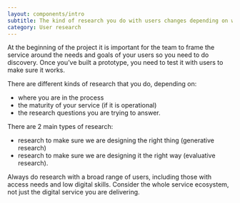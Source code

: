 ```yaml
---
layout: components/intro
subtitle: The kind of research you do with users changes depending on where you are in your service delivery process. 
category: User research
---
```


At the beginning of the project it is important for the team to frame the service around the needs and goals of your users so you need to do discovery. Once you’ve built a prototype, you need to test it with users to make sure it works.

There are different kinds of research that you do, depending on:
- where you are in the process
- the maturity of your service (if it is operational) 
- the research questions you are trying to answer. 
 
There are 2 main types of research:
- research to make sure we are designing the right thing (generative research)
- research to make sure we are designing it the right way (evaluative research).
 
Always do research with a broad range of users, including those with access needs and low digital skills. Consider the whole service ecosystem, not just the digital service you are delivering.

